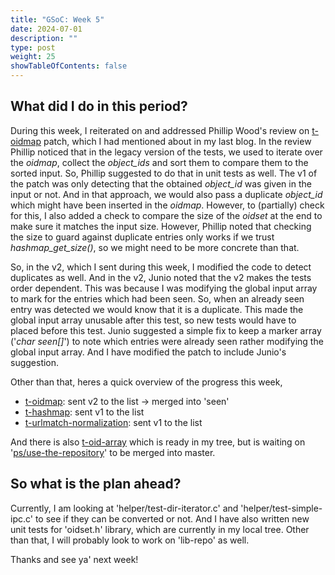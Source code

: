 ```yaml
---
title: "GSoC: Week 5"
date: 2024-07-01
description: ""
type: post
weight: 25
showTableOfContents: false
---
```


## What did I do in this period?

During this week, I reiterated on and addressed Phillip Wood's review on [t-oidmap](https://lore.kernel.org/git/20240619175036.64291-1-shyamthakkar001@gmail.com/T/#mcfac487a68d2847638308aa4eb4d281444f06f31) patch, which I had mentioned about
in my last blog. In the review Phillip noticed that in the legacy version of the tests, we used to iterate over the _oidmap_,
collect the _object_ids_ and sort them to compare them to the sorted input. So, Phillip suggested to do that in unit tests
as well. The v1 of the patch was only detecting that the obtained _object_id_ was given in the input or not. And in that approach, we would
also pass a duplicate _object_id_ which might have been inserted in the _oidmap_. However, to (partially) check for this,
I also added a check to compare the size of the _oidset_ at the end to make sure it matches the input size. However, Phillip noted that checking
the size to guard against duplicate entries only works if we trust _hashmap_get_size()_, so we might need to be more concrete
than that.

So, in the v2, which I sent during this week, I modified the code to detect duplicates as well. And in the v2, Junio noted that
the v2 makes the tests order dependent. This was because I was modifying the global input array to mark for the entries which
had been seen. So, when an already seen entry was detected we would know that it is a duplicate. This made the global input
array unusable after this test, so new tests would have to placed before this test. Junio suggested a simple fix to keep
a marker array ('_char seen[]_') to note which entries were already seen rather modifying the global input array. And I have
modified the patch to include Junio's suggestion.

Other than that, heres a quick overview of the progress this week,

- [t-oidmap](https://lore.kernel.org/git/20240619175036.64291-1-shyamthakkar001@gmail.com/T/#m52f057b0818d82a586616094e26049446dbfa544): sent v2 to the list -> merged into 'seen'
- [t-hashmap](https://lore.kernel.org/git/20240628124149.43688-1-shyamthakkar001@gmail.com/T/#u): sent v1 to the list
- [t-urlmatch-normalization](https://lore.kernel.org/git/20240628125632.45603-1-shyamthakkar001@gmail.com/T/#u): sent v1 to the list

And there is also [t-oid-array](https://github.com/spectre10/git/commit/79de9f4bb7a0549f5e421e65bc6c7c679aefc795) which is ready in my tree, but is waiting on '[ps/use-the-repository](https://lore.kernel.org/git/cover.1718347699.git.ps@pks.im/)' to be merged into master.

## So what is the plan ahead?

Currently, I am looking at 'helper/test-dir-iterator.c' and 'helper/test-simple-ipc.c' to see if they can
be converted or not. And I have also written new unit tests for 'oidset.h' library, which are currently in my local tree.
Other than that, I will probably look to work on 'lib-repo' as well.

Thanks and see ya' next week!

